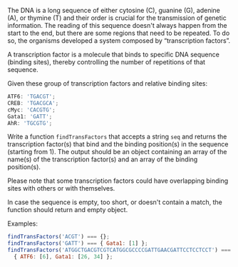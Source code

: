 The DNA is a long sequence of either cytosine (C), guanine (G), adenine (A), or thymine (T) and their order is crucial for the transmission of genetic information. The reading of this sequence doesn't always happen from the start to the end, but there are some regions that need to be repeated. To do so, the organisms developed a system composed by “transcription factors”.

A transcription factor is a molecule that binds to specific DNA sequence (binding sites), thereby controlling the number of repetitions of that sequence.

Given these group of transcription factors and relative binding sites:

```js
ATF6: 'TGACGT';
CREB: 'TGACGCA';
cMyc: 'CACGTG';
Gata1: 'GATT';
AhR: 'TGCGTG';
```

Write a function `findTransFactors` that accepts a string `seq` and returns the transcription factor(s) that bind and the binding position(s) in the sequence (starting from 1). The output should be an object containing an array of the name(s) of the transcription factor(s) and an array of the binding position(s).

Please note that some transcription factors could have overlapping binding sites with others or with themselves.

In case the sequence is empty, too short, or doesn't contain a match, the function should return and empty object.

Examples:

```js
findTransFactors('ACGT') === {};
findTransFactors('GATT') === { Gata1: [1] };
findTransFactors('ATGGCTGACGTCGTCATGGCGCCCCGATTGAACGATTCCTCCTCCT') ===
  { ATF6: [6], Gata1: [26, 34] };
```
